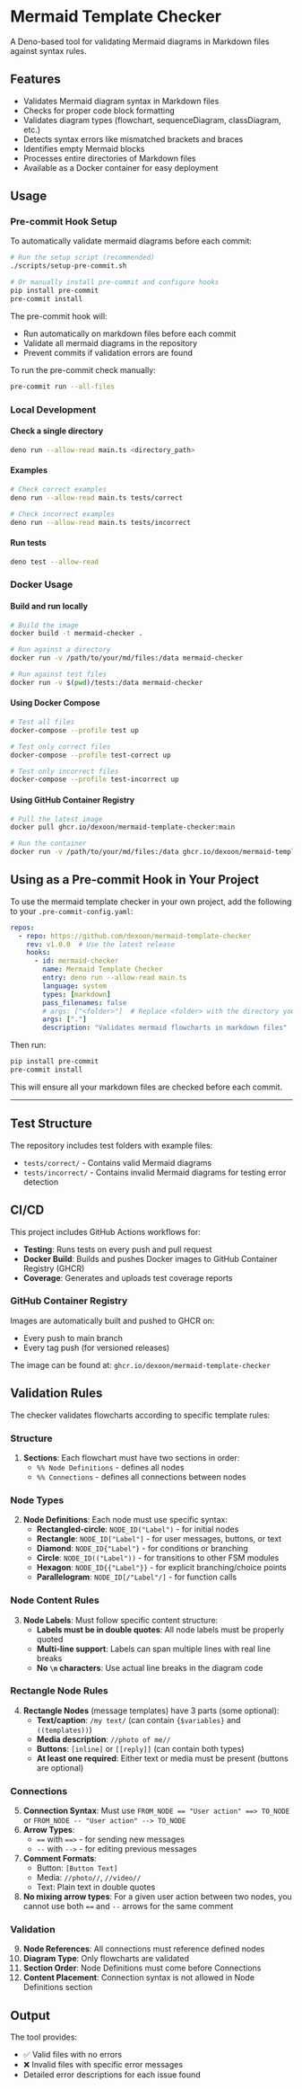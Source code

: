 # Mermaid Template Checker

A Deno-based tool for validating Mermaid diagrams in Markdown files against syntax rules.

## Features

- Validates Mermaid diagram syntax in Markdown files
- Checks for proper code block formatting
- Validates diagram types (flowchart, sequenceDiagram, classDiagram, etc.)
- Detects syntax errors like mismatched brackets and braces
- Identifies empty Mermaid blocks
- Processes entire directories of Markdown files
- Available as a Docker container for easy deployment

## Usage

### Pre-commit Hook Setup

To automatically validate mermaid diagrams before each commit:

```bash
# Run the setup script (recommended)
./scripts/setup-pre-commit.sh

# Or manually install pre-commit and configure hooks
pip install pre-commit
pre-commit install
```

The pre-commit hook will:
- Run automatically on markdown files before each commit
- Validate all mermaid diagrams in the repository
- Prevent commits if validation errors are found

To run the pre-commit check manually:
```bash
pre-commit run --all-files
```

### Local Development

#### Check a single directory
```bash
deno run --allow-read main.ts <directory_path>
```

#### Examples
```bash
# Check correct examples
deno run --allow-read main.ts tests/correct

# Check incorrect examples
deno run --allow-read main.ts tests/incorrect
```

#### Run tests
```bash
deno test --allow-read
```

### Docker Usage

#### Build and run locally
```bash
# Build the image
docker build -t mermaid-checker .

# Run against a directory
docker run -v /path/to/your/md/files:/data mermaid-checker

# Run against test files
docker run -v $(pwd)/tests:/data mermaid-checker
```

#### Using Docker Compose
```bash
# Test all files
docker-compose --profile test up

# Test only correct files
docker-compose --profile test-correct up

# Test only incorrect files
docker-compose --profile test-incorrect up
```

#### Using GitHub Container Registry
```bash
# Pull the latest image
docker pull ghcr.io/dexoon/mermaid-template-checker:main

# Run the container
docker run -v /path/to/your/md/files:/data ghcr.io/dexoon/mermaid-template-checker:main
```

## Using as a Pre-commit Hook in Your Project

To use the mermaid template checker in your own project, add the following to your `.pre-commit-config.yaml`:

```yaml
repos:
  - repo: https://github.com/dexoon/mermaid-template-checker
    rev: v1.0.0  # Use the latest release
    hooks:
      - id: mermaid-checker
        name: Mermaid Template Checker
        entry: deno run --allow-read main.ts
        language: system
        types: [markdown]
        pass_filenames: false
        # args: ["<folder>"]  # Replace <folder> with the directory you want to check
        args: ["."]
        description: "Validates mermaid flowcharts in markdown files"
```

Then run:

```bash
pip install pre-commit
pre-commit install
```

This will ensure all your markdown files are checked before each commit.

---

## Test Structure

The repository includes test folders with example files:

- `tests/correct/` - Contains valid Mermaid diagrams
- `tests/incorrect/` - Contains invalid Mermaid diagrams for testing error detection

## CI/CD

This project includes GitHub Actions workflows for:

- **Testing**: Runs tests on every push and pull request
- **Docker Build**: Builds and pushes Docker images to GitHub Container Registry (GHCR)
- **Coverage**: Generates and uploads test coverage reports

### GitHub Container Registry

Images are automatically built and pushed to GHCR on:
- Every push to main branch
- Every tag push (for versioned releases)

The image can be found at: `ghcr.io/dexoon/mermaid-template-checker`

## Validation Rules

The checker validates flowcharts according to specific template rules:

### Structure
1. **Sections**: Each flowchart must have two sections in order:
   - `%% Node Definitions` - defines all nodes
   - `%% Connections` - defines all connections between nodes

### Node Types
2. **Node Definitions**: Each node must use specific syntax:
   - **Rectangled-circle**: `NODE_ID("Label")` - for initial nodes
   - **Rectangle**: `NODE_ID["Label"]` - for user messages, buttons, or text
   - **Diamond**: `NODE_ID{"Label"}` - for conditions or branching
   - **Circle**: `NODE_ID(("Label"))` - for transitions to other FSM modules
   - **Hexagon**: `NODE_ID{{"Label"}}` - for explicit branching/choice points
   - **Parallelogram**: `NODE_ID[/"Label"/]` - for function calls

### Node Content Rules
3. **Node Labels**: Must follow specific content structure:
   - **Labels must be in double quotes**: All node labels must be properly quoted
   - **Multi-line support**: Labels can span multiple lines with real line breaks
   - **No `\n` characters**: Use actual line breaks in the diagram code

### Rectangle Node Rules
4. **Rectangle Nodes** (message templates) have 3 parts (some optional):
   - **Text/caption**: `/my text/` (can contain `{$variables}` and `((templates))`)
   - **Media description**: `//photo of me//`
   - **Buttons**: `[inline]` or `[[reply]]` (can contain both types)
   - **At least one required**: Either text or media must be present (buttons are optional)

### Connections
5. **Connection Syntax**: Must use `FROM_NODE == "User action" ==> TO_NODE` or `FROM_NODE -- "User action" --> TO_NODE`
6. **Arrow Types**:
   - `==` with `==>` - for sending new messages
   - `--` with `-->` - for editing previous messages
7. **Comment Formats**:
   - Button: `[Button Text]`
   - Media: `//photo//`, `//video//`
   - Text: Plain text in double quotes
8. **No mixing arrow types**: For a given user action between two nodes, you cannot use both `==` and `--` arrows for the same comment

### Validation
9. **Node References**: All connections must reference defined nodes
10. **Diagram Type**: Only flowcharts are validated
11. **Section Order**: Node Definitions must come before Connections
12. **Content Placement**: Connection syntax is not allowed in Node Definitions section

## Output

The tool provides:
- ✅ Valid files with no errors
- ❌ Invalid files with specific error messages
- Detailed error descriptions for each issue found